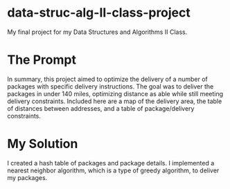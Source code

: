 # data-struc-alg-II-class-project
My final project for my Data Structures and Algorithms II Class.

# The Prompt
In summary, this project aimed to optimize the delivery of a number of packages with specific delivery instructions.
The goal was to deliver the packages in under 140 miles, optimizing distance as able while still meeting delivery constraints.
Included here are a map of the delivery area, the table of distances between addresses, and a table of package/delivery constraints.

# My Solution
I created a hash table of packages and package details. I implemented a nearest neighbor algorithm, which is a type of greedy algorithm, to deliver my packages.
